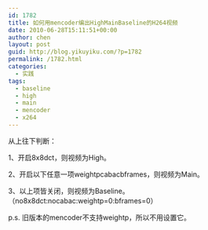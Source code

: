 ```yaml
---
id: 1782
title: 如何用mencoder编出HighMainBaseline的H264视频
date: 2010-06-28T15:11:51+00:00
author: chen
layout: post
guid: http://blog.yikuyiku.com/?p=1782
permalink: /1782.html
categories:
  - 实践
tags:
  - baseline
  - high
  - main
  - mencoder
  - x264
---
```

从上往下判断：

1、开启8x8dct，则视频为High。
  
2、开启以下任意一项weightpcabacbframes，则视频为Main。
  
3、以上项皆关闭，则视频为Baseline。（no8x8dct:nocabac:weightp=0:bframes=0）

p.s. 旧版本的mencoder不支持weightp，所以不用设置它。